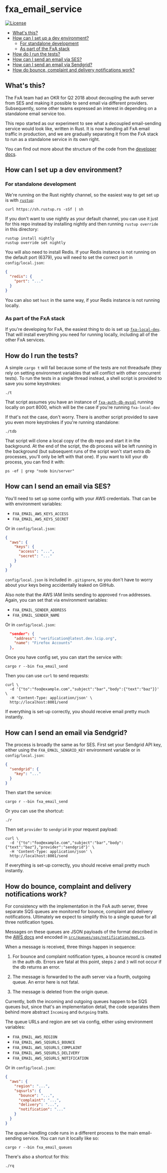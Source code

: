 # fxa_email_service

[![License](https://img.shields.io/github/license/mozilla/fxa-email-service.svg?style=flat-square)](https://opensource.org/licenses/MPL-2.0)

- [What's this?](#whats-this)
- [How can I set up a dev environment?](#how-can-i-set-up-a-dev-environment)
  - [For standalone development](#for-standalone-development)
  - [As part of the FxA stack](#as-part-of-the-FxA-stack)
- [How do I run the tests?](#how-do-i-run-the-tests)
- [How can I send an email via SES?](#how-can-i-send-an-email-via-ses)
- [How can I send an email via Sendgrid?](#how-can-i-send-an-email-via-sendgrid)
- [How do bounce, complaint and delivery notifications work?](#how-do-bounce-complaint-and-delivery-notifications-work)

## What's this?

The FxA team had an OKR for Q2 2018
about decoupling the auth server from SES
and making it possible to send email
via different providers.
Subsequently,
some other teams expressed an interest in
depending on a standalone email service too.

This repo started as our experiment
to see what a decoupled email-sending service would look like,
written in Rust.
It is now handling all FxA email traffic in production,
and we are gradually separating it from the FxA stack
to run as a standalone service
in its own right.

You can find out more
about the structure of the code
from the [developer docs](https://mozilla.github.io/fxa/fxa-email-service/fxa_email_service).

## How can I set up a dev environment?

### For standalone development

We're running on the Rust nightly channel,
so the easiest way to get set up
is with [`rustup`](https://rustup.rs/):

```
curl https://sh.rustup.rs -sSf | sh
```

If you don't want to use nightly as your default channel,
you can use it just for this repo instead
by installing nightly and then running `rustup override` in this directory:

```
rustup install nightly
rustup override set nightly
```

You will also need to install Redis.
If your Redis instance
is not running on the default port (6379),
you will need to set the correct port
in `config/local.json`:

```json
{
  "redis": {
    "port": "..."
  }
}
```

You can also set `host` in the same way,
if your Redis instance is not running locally.

### As part of the FxA stack

If you're developing for FxA,
the easiest thing to do is
set up [`fxa-local-dev`](https://github.com/mozilla/fxa-local-dev).
That will install everything you need
for running locally,
including all of the other FxA services.

## How do I run the tests?

A simple `cargo t` will fail
because some of the tests are not threadsafe
(they rely on setting environment variables
that will conflict with other concurrent tests).
To run the tests in a single thread instead,
a shell script is provided
to save you some keystrokes:

```
./t
```

That script assumes you have an instance of [`fxa-auth-db-mysql`](https://github.com/mozilla/fxa-auth-db-mysql)
running locally on port 8000,
which will be the case if you're running `fxa-local-dev`

If that's not the case, don't worry.
There is another script provided
to save you even more keystrokes
if you're running standalone:

```
./tdb
```

That script will clone a local copy of the db repo
and start it in the background.
At the end of the script,
the db process will be left running in the background
(but subsequent runs of the script
won't start extra db processes,
you'll only be left with that one).
If you want to kill your db process,
you can find it with:

```
ps -ef | grep "node bin/server"
```

## How can I send an email via SES?

You'll need to set up some config
with your AWS credentials.
That can be with environment variables:

- `FXA_EMAIL_AWS_KEYS_ACCESS`
- `FXA_EMAIL_AWS_KEYS_SECRET`

Or in `config/local.json`:

```json
{
  "aws": {
    "keys": {
      "access": "...",
      "secret": "..."
    }
  }
}
```

`config/local.json` is included in `.gitignore`,
so you don't have to worry about your keys
being accidentally leaked on GitHub.

Also note that the AWS IAM limits sending
to approved `from` addresses.
Again, you can set that via environment variables:

- `FXA_EMAIL_SENDER_ADDRESS`
- `FXA_EMAIL_SENDER_NAME`

Or in `config/local.json`:

```json
  "sender": {
    "address": "verification@latest.dev.lcip.org",
    "name": "Firefox Accounts"
  },
```

Once you have config set,
you can start the service with:

```
cargo r --bin fxa_email_send
```

Then you can use `curl`
to send requests:

```
curl \
  -d '{"to":"foo@example.com","subject":"bar","body":{"text":"baz"}}' \
  -H 'Content-Type: application/json' \
  http://localhost:8001/send
```

If everything is set-up correctly,
you should receive email pretty much instantly.

## How can I send an email via Sendgrid?

The process is broadly the same as for SES.
First set your Sendgrid API key,
either using the `FXA_EMAIL_SENGRID_KEY` environment variable
or in `config/local.json`:

```json
{
  "sendgrid": {
    "key": "..."
  }
}
```

Then start the service:

```
cargo r --bin fxa_email_send
```

Or you can use the shortcut:

```
./r
```

Then set `provider` to `sendgrid` in your request payload:

```
curl \
  -d '{"to":"foo@example.com","subject":"bar","body":{"text":"baz"},"provider":"sendgrid"}' \
  -H 'Content-Type: application/json' \
  http://localhost:8001/send
```

If everything is set-up correctly,
you should receive email pretty much instantly.

## How do bounce, complaint and delivery notifications work?

For consistency with the implementation in the FxA auth server,
three separate SQS queues are monitored
for bounce, complaint and delivery notifications.
Ultimately we expect to simplify this
to a single queue for all three notification types.

Messages on these queues
are JSON payloads of the format
described in the [AWS docs](https://docs.aws.amazon.com/ses/latest/DeveloperGuide/notification-contents.html)
and encoded in [`src/queues/sqs/notification/mod.rs`](src/queues/sqs/notification/mod.rs).

When a message is received,
three things happen in sequence:

1. For bounce and complaint notification types,
   a bounce record is created in the auth db.
   Errors are fatal at this point,
   steps `2` and `3` will not occur
   if the db returns an error.

2. The message is forwarded to the auth server
   via a fourth, outgoing queue.
   An error here is not fatal.

3. The message is deleted from the origin queue.

Currently, both the incoming and outgoing queues
happen to be SQS queues but,
since that's an implementation detail,
the code separates them
behind more abstract `Incoming` and `Outgoing` traits.

The queue URLs and region
are set via config,
either using environment variables:

- `FXA_EMAIL_AWS_REGION`
- `FXA_EMAIL_AWS_SQSURLS_BOUNCE`
- `FXA_EMAIL_AWS_SQSURLS_COMPLAINT`
- `FXA_EMAIL_AWS_SQSURLS_DELIVERY`
- `FXA_EMAIL_AWS_SQSURLS_NOTIFICATION`

Or in `config/local.json`:

```json
{
  "aws": {
    "region": "...",
    "sqsurls": {
      "bounce": "...",
      "complaint": "...",
      "delivery": "...",
      "notification": "..."
    }
  }
}
```

The queue-handling code runs in a different process
to the main email-sending service.
You can run it locally like so:

```
cargo r --bin fxa_email_queues
```

There's also a shortcut for this:

```
./rq
```
